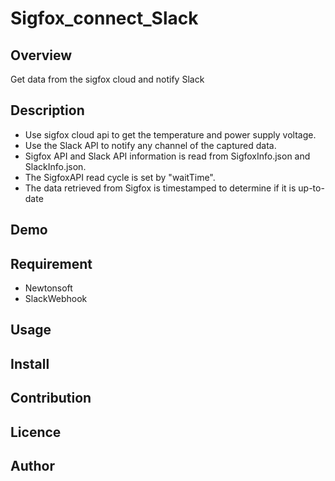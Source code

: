 # Sigfox_connect_Slack

## Overview

Get data from the sigfox cloud and notify Slack

## Description

- Use sigfox cloud api to get the temperature and power supply voltage.
- Use the Slack API to notify any channel of the captured data.
- Sigfox API and Slack API information is read from SigfoxInfo.json and SlackInfo.json.
- The SigfoxAPI read cycle is set by "waitTime".
- The data retrieved from Sigfox is timestamped to determine if it is up-to-date

## Demo

## Requirement

- Newtonsoft
- SlackWebhook

## Usage

## Install

## Contribution

## Licence

## Author
